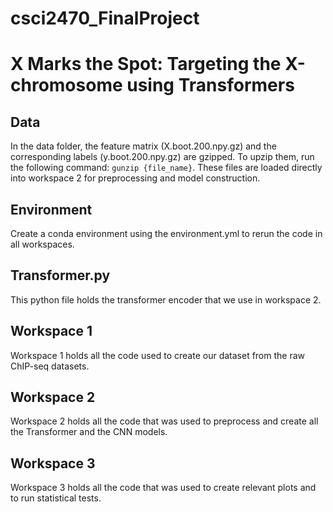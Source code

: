# csci2470_FinalProject
# X Marks the Spot: Targeting the X-chromosome using Transformers

## Data
In the data folder, the feature matrix (X.boot.200.npy.gz) and the corresponding labels (y.boot.200.npy.gz) are gzipped. To upzip them, run the following command: `gunzip {file_name}`. These files are loaded directly into workspace 2 for preprocessing and model construction.

## Environment
Create a conda environment using the environment.yml to rerun the code in all workspaces.

## Transformer.py
This python file holds the transformer encoder that we use in workspace 2.

## Workspace 1
Workspace 1 holds all the code used to create our dataset from the raw ChIP-seq datasets.

## Workspace 2
Workspace 2 holds all the code that was used to preprocess and create all the Transformer and the CNN models. 

## Workspace 3
Workspace 3 holds all the code that was used to create relevant plots and to run statistical tests.
